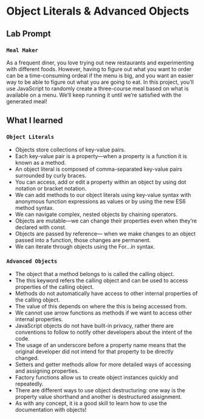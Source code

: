 # Object Literals & Advanced Objects 

## Lab Prompt
### `Meal Maker`
As a frequent diner, you love trying out new restaurants and experimenting with different foods. However, having to figure out what you want to order can be a time-consuming ordeal if the menu is big, and you want an easier way to be able to figure out what you are going to eat.
In this project, you’ll use JavaScript to randomly create a three-course meal based on what is available on a menu. We’ll keep running it until we’re satisfied with the generated meal!

## What I learned

### `Object Literals`
* Objects store collections of key-value pairs.
* Each key-value pair is a property—when a property is a function it is known as a method.
* An object literal is composed of comma-separated key-value pairs surrounded by curly braces.
* You can access, add or edit a property within an object by using dot notation or bracket notation.
* We can add methods to our object literals using key-value syntax with anonymous function expressions as values or by using the new ES6 method syntax.
* We can navigate complex, nested objects by chaining operators.
* Objects are mutable—we can change their properties even when they’re declared with const.
* Objects are passed by reference— when we make changes to an object passed into a function, those changes are permanent.
* We can iterate through objects using the For...in syntax.

### `Advanced Objects`
* The object that a method belongs to is called the calling object.
* The this keyword refers the calling object and can be used to access properties of the calling object.
* Methods do not automatically have access to other internal properties of the calling object.
* The value of this depends on where the this is being accessed from.
* We cannot use arrow functions as methods if we want to access other internal properties.
* JavaScript objects do not have built-in privacy, rather there are conventions to follow to notify other developers about the intent of the code.
* The usage of an underscore before a property name means that the original developer did not intend for that property to be directly changed.
* Setters and getter methods allow for more detailed ways of accessing and assigning properties.
* Factory functions allow us to create object instances quickly and repeatedly.
* There are different ways to use object destructuring: one way is the property value shorthand and another is destructured assignment.
* As with any concept, it is a good skill to learn how to use the documentation with objects!